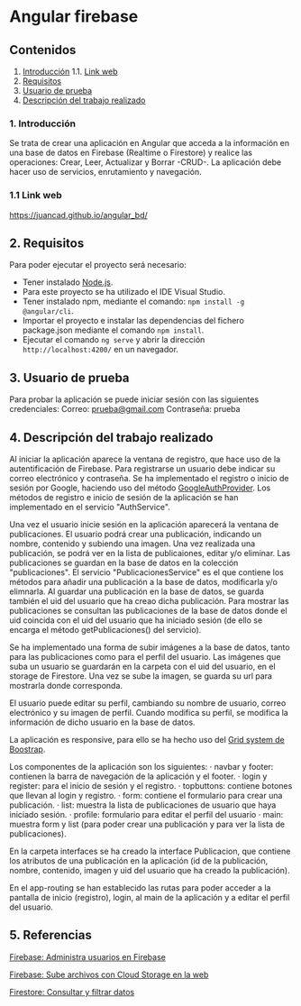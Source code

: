# Angular firebase

## Contenidos 
1. [Introducción](#intro)
  1.1. [Link web](#link-web)
2. [Requisitos](#requisitos)
3. [Usuario de prueba](#user-prueba)
4. [Descripción del trabajo realizado](#descripcion)

### 1. Introducción <a name="intro"/>
Se trata de crear una aplicación en Angular que acceda a la información en una base de datos en Firebase (Realtime o Firestore) y realice las operaciones: Crear, Leer, Actualizar y Borrar -CRUD-. La aplicación debe hacer uso de servicios, enrutamiento y navegación.

### 1.1 Link web <a name="link-web"/>
https://juancad.github.io/angular_bd/

## 2. Requisitos<a name="requisitos"/>
Para poder ejecutar el proyecto será necesario:
- Tener instalado [Node.js](https://nodejs.org/es/download/).
- Para este proyecto se ha utilizado el IDE Visual Studio.
- Tener instalado npm, mediante el comando: `npm install -g @angular/cli`.
- Importar el proyecto e instalar las dependencias del fichero package.json mediante el comando `npm install`.
- Ejecutar el comando `ng serve` y abrir la dirección `http://localhost:4200/` en un navegador.

## 3. Usuario de prueba<a name="user-prueba"/>
Para probar la aplicación se puede iniciar sesión con las siguientes credenciales:
Correo: prueba@gmail.com
Contraseña: prueba

## 4. Descripción del trabajo realizado<a name="descripcion"/>
Al iniciar la aplicación aparece la ventana de registro, que hace uso de la autentificación de Firebase. Para registrarse un usuario debe indicar su correo electrónico y contraseña. Se ha implementado el registro o inicio de sesión por Google, haciendo uso del método [GoogleAuthProvider](https://firebase.google.com/docs/reference/node/firebase.auth.GoogleAuthProvider). Los métodos de registro e inicio de sesión de la aplicación se han implementado en el servicio "AuthService".

Una vez el usuario inicie sesión en la aplicación aparecerá la ventana de publicaciones. El usuario podrá crear una publicación, indicando un nombre, contenido y subiendo una imagen. Una vez realizada una publicación, se podrá ver en la lista de publicaiones, editar y/o eliminar. Las publicaciones se guardan en la base de datos en la colección "publicaciones". El servicio "PublicacionesService" es el que contiene los métodos para añadir una publicación a la base de datos, modificarla y/o elimnarla. Al guardar una publicación en la base de datos, se guarda también el uid del usuario que ha creao dicha publicación. Para mostrar las publicaciones se consultan las publicaciones de la base de datos donde el uid coincida con el uid del usuario que ha iniciado sesión (de ello se encarga el método getPublicaciones() del servicio).

Se ha implementado una forma de subir imágenes a la base de datos, tanto para las publicaciones como para el perfil del usuario. Las imágenes que suba un usuario se guardarán en la carpeta con el uid del usuario, en el storage de Firestore. Una vez se sube la imagen, se guarda su url para mostrarla donde corresponda.

El usuario puede editar su perfil, cambiando su nombre de usuario, correo electrónico y su imagen de perfil. Cuando modifica su perfil, se modifica la información de dicho usuario en la base de datos.

La aplicación es responsive, para ello se ha hecho uso del [Grid system de Boostrap](https://getbootstrap.com/docs/4.0/layout/grid/).

Los componentes de la aplicación son los siguientes:
· navbar y footer: contienen la barra de navegación de la aplicación y el footer.
· login y register: para el inicio de sesión y el registro.
· topbuttons: contiene botones que llevan al login y registro.
· form: contiene el formulario para crear una publicación.
· list: muestra la lista de publicaciones de usuario que haya iniciado sesión.
· profile: formulario para editar el perfil del usuario
· main: muestra form y list (para poder crear una publicación y para ver la lista de publicaciones).

En la carpeta interfaces se ha creado la interface Publicacion, que contiene los atributos de una publicación en la aplicación (id de la publicación, nombre, contenido, imagen y uid del usuario que ha creado la publicación).

En el app-routing se han establecido las rutas para poder acceder a la pantalla de inicio (registro), login, al main de la aplicación y a editar el perfil del usuario.

## 5. Referencias
[Firebase: Administra usuarios en Firebase](https://firebase.google.com/docs/auth/web/manage-users?hl=es#web-version-9_5)

[Firebase: Sube archivos con Cloud Storage en la web](https://firebase.google.com/docs/storage/web/upload-files?hl=es)

[Firestore: Consultar y filtrar datos](https://cloud.google.com/firestore/docs/query-data/queries?hl=es-419)

